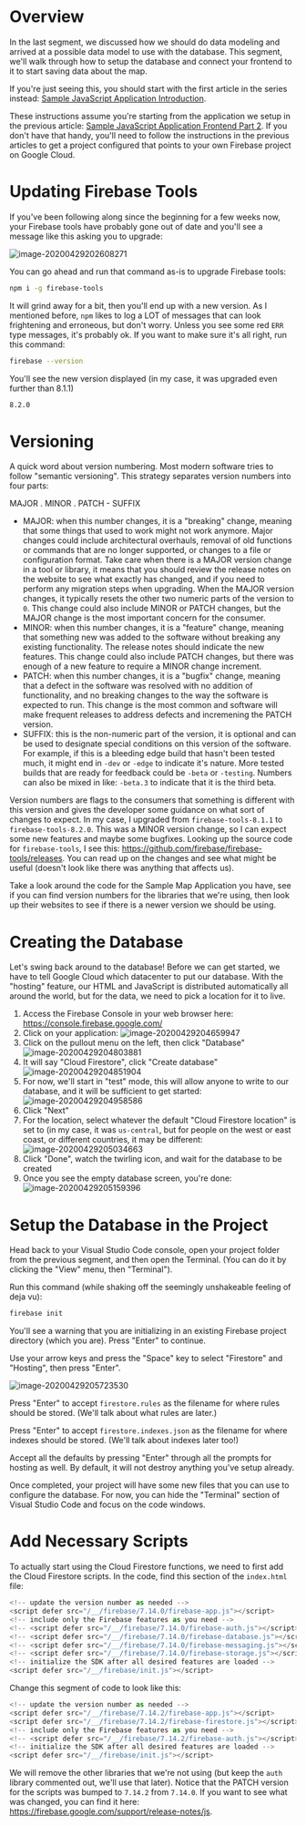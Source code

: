 # Overview #

In the last segment, we discussed how we should do data modeling and arrived at a possible data model to use with the database. This segment, we'll walk through how to setup the database and connect your frontend to it to start saving data about the map.

If you're just seeing this, you should start with the first article in the series instead: [Sample JavaScript Application Introduction](sample-javascript-application-introduction).

These instructions assume you're starting from the application we setup in the previous article: [Sample JavaScript Application Frontend Part 2](sample-javascript-application-frontend-2). If you don't have that handy, you'll need to follow the instructions in the previous articles to get a project configured that points to your own Firebase project on Google Cloud.

# Updating Firebase Tools

If you've been following along since the beginning for a few weeks now, your Firebase tools have probably gone out of date and you'll see a message like this asking you to upgrade:

![image-20200429202608271](sample-javascript-application-database.assets/image-20200429202608271.png)

You can go ahead and run that command as-is to upgrade Firebase tools:

```sh
npm i -g firebase-tools
```

It will grind away for a bit, then you'll end up with a new version. As I mentioned before, `npm` likes to log a LOT of messages that can look frightening and erroneous, but don't worry. Unless you see some red `ERR` type messages, it's probably ok. If you want to make sure it's all right, run this command:

```sh
firebase --version
```

You'll see the new version displayed (in my case, it was upgraded even further than 8.1.1)

```sh
8.2.0
```

# Versioning

A quick word about version numbering. Most modern software tries to follow "semantic versioning". This strategy separates version numbers into four parts:

MAJOR . MINOR . PATCH - SUFFIX

* MAJOR: when this number changes, it is a "breaking" change, meaning that some things that used to work might not work anymore. Major changes could include architectural overhauls, removal of old functions or commands that are no longer supported, or changes to a file or configuration format. Take care when there is a MAJOR version change in a tool or library, it means that you should review the release notes on the website to see what exactly has changed, and if you need to perform any migration steps when upgrading. When the MAJOR version changes, it typically resets the other two numeric parts of the version to `0`. This change could also include MINOR or PATCH changes, but the MAJOR change is the most important concern for the consumer.
* MINOR: when this number changes, it is a "feature" change, meaning that something new was added to the software without breaking any existing functionality. The release notes should indicate the new features. This change could also include PATCH changes, but there was enough of a new feature to require a MINOR change increment.
* PATCH: when this number changes, it is a "bugfix" change, meaning that a defect in the software was resolved with no addition of functionality, and no breaking changes to the way the software is expected to run. This change is the most common and software will make frequent releases to address defects and incremening the PATCH version.
* SUFFIX: this is the non-numeric part of the version, it is optional and can be used to designate special conditions on this version of the software. For example, if this is a bleeding edge build that hasn't been tested much, it might end in `-dev` or `-edge` to indicate it's nature. More tested builds that are ready for feedback could be `-beta` or `-testing`. Numbers can also be mixed in like: `-beta.3` to indicate that it is the third beta.

Version numbers are flags to the consumers that something is different with this version and gives the developer some guidance on what sort of changes to expect. In my case, I upgraded from `firebase-tools-8.1.1` to `firebase-tools-8.2.0`. This was a MINOR version change, so I can expect some new features and maybe some bugfixes. Looking up the source code for `firebase-tools`, I see this: https://github.com/firebase/firebase-tools/releases. You can read up on the changes and see what might be useful (doesn't look like there was anything that affects us).

Take a look around the code for the Sample Map Application you have, see if you can find version numbers for the libraries that we're using, then look up their websites to see if there is a newer version we should be using.

# Creating the Database

Let's swing back around to the database! Before we can get started, we have to tell Google Cloud which datacenter to put our database. With the "hosting" feature, our HTML and JavaScript is distributed automatically all around the world, but for the data, we need to pick a location for it to live.

1. Access the Firebase Console in your web browser here: https://console.firebase.google.com/
2. Click on your application:
   ![image-20200429204659947](sample-javascript-application-database.assets/image-20200429204659947.png)
3. Click on the pullout menu on the left, then click "Database"
   ![image-20200429204803881](sample-javascript-application-database.assets/image-20200429204803881.png)
4. It will say "Cloud Firestore", click "Create database"
   ![image-20200429204851904](sample-javascript-application-database.assets/image-20200429204851904.png)
5. For now, we'll start in "test" mode, this will allow anyone to write to our database, and it will be sufficient to get started:
   ![image-20200429204958586](sample-javascript-application-database.assets/image-20200429204958586.png)
6. Click "Next"
7. For the location, select whatever the default "Cloud Firestore location" is set to (in my case, it was `us-central`, but for people on the west or east coast, or different countries, it may be different:
   ![image-20200429205034663](sample-javascript-application-database.assets/image-20200429205034663.png)
8. Click "Done", watch the twirling icon, and wait for the database to be created
9. Once you see the empty database screen, you're done:
   ![image-20200429205159396](sample-javascript-application-database.assets/image-20200429205159396.png)

# Setup the Database in the Project

Head back to your Visual Studio Code console, open your project folder from the previous segment, and then open the Terminal. (You can do it by clicking the "View" menu, then "Terminal").

Run this command (while shaking off the seemingly unshakeable feeling of deja vu):

```sh
firebase init
```

You'll see a warning that you are initializing in an existing Firebase project directory (which you are). Press "Enter" to continue.

Use your arrow keys and press the "Space" key to select "Firestore" and "Hosting", then press "Enter".

![image-20200429205723530](sample-javascript-application-database.assets/image-20200429205723530.png)

Press "Enter" to accept `firestore.rules` as the filename for where rules should be stored. (We'll talk about what rules are later.)

Press "Enter" to accept `firestore.indexes.json` as the filename for where indexes should be stored. (We'll talk about indexes later too!)

Accept all the defaults by pressing "Enter" through all the prompts for hosting as well. By default, it will not destroy anything you've setup already.

Once completed, your project will have some new files that you can use to configure the database. For now, you can hide the "Terminal" section of Visual Studio Code and focus on the code windows.

# Add Necessary Scripts

To actually start using the Cloud Firestore functions, we need to first add the Cloud Firestore scripts. In the code, find this section of the `index.html` file:

```javascript
<!-- update the version number as needed -->
<script defer src="/__/firebase/7.14.0/firebase-app.js"></script>
<!-- include only the Firebase features as you need -->
<!-- <script defer src="/__/firebase/7.14.0/firebase-auth.js"></script> -->
<!-- <script defer src="/__/firebase/7.14.0/firebase-database.js"></script> -->
<!-- <script defer src="/__/firebase/7.14.0/firebase-messaging.js"></script> -->
<!-- <script defer src="/__/firebase/7.14.0/firebase-storage.js"></script> -->
<!-- initialize the SDK after all desired features are loaded -->
<script defer src="/__/firebase/init.js"></script>
```

Change this segment of code to look like this:

```javascript
<!-- update the version number as needed -->
<script defer src="/__/firebase/7.14.2/firebase-app.js"></script>
<script defer src="/__/firebase/7.14.2/firebase-firestore.js"></script>
<!-- include only the Firebase features as you need -->
<!-- <script defer src="/__/firebase/7.14.2/firebase-auth.js"></script> -->
<!-- initialize the SDK after all desired features are loaded -->
<script defer src="/__/firebase/init.js"></script>
```

We will remove the other libraries that we're not using (but keep the `auth` library commented out, we'll use that later). Notice that the PATCH version for the scripts was bumped to `7.14.2` from `7.14.0`. If you want to see what was changed, you can find it here: https://firebase.google.com/support/release-notes/js.











